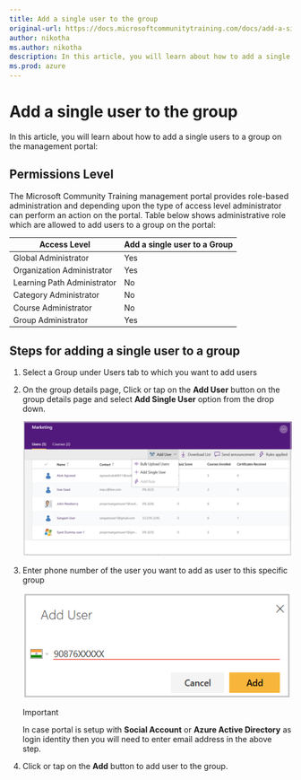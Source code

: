 ```yaml
---
title: Add a single user to the group
original-url: https://docs.microsoftcommunitytraining.com/docs/add-a-single-user-to-the-group
author: nikotha
ms.author: nikotha
description: In this article, you will learn about how to add a single users to a group on the management portal.
ms.prod: azure
---
```


# Add a single user to the group

In this article, you will learn about how to add a single users to a group on the management portal:

## Permissions Level

The Microsoft Community Training management portal provides role-based administration and depending upon the type of access level administrator can perform an action on the portal. Table below shows administrative role which are allowed to add users to a group on the portal:

| Access Level    | Add a single user to a Group |
| --- | --- |
| Global Administrator | Yes |
| Organization Administrator  | Yes |
| Learning Path Administrator | No |
| Category Administrator | No |
| Course Administrator | No |
| Group Administrator | Yes |

## Steps for adding a single user to a group

1. Select a Group under Users tab to which you want to add users

2. On the group details page, Click or tap on the **Add User** button on the group details page and select **Add Single User** option from the drop down.

    ![Add - single user to group](../../media/Add%20-%20single%20user%20to%20group.png)

3. Enter phone number of the user you want to add as user to this specific group

    ![Add single user one](../../media/Add%20single%20user%20one.png)

    > [!IMPORTANT]
    > In case portal is setup with **Social Account** or **Azure Active Directory** as login identity then you will need to enter email address in the above step.

4. Click or tap on the **Add** button to add user to the group.
